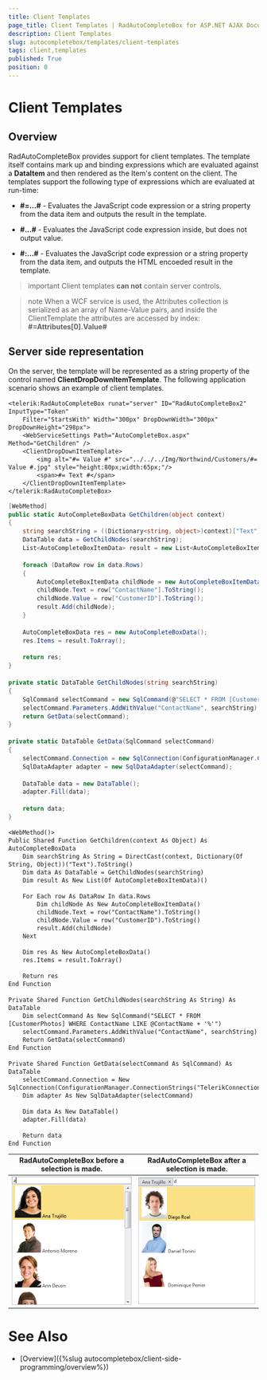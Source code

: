```yaml
---
title: Client Templates
page_title: Client Templates | RadAutoCompleteBox for ASP.NET AJAX Documentation
description: Client Templates
slug: autocompletebox/templates/client-templates
tags: client,templates
published: True
position: 0
---
```


# Client Templates



## Overview

RadAutoCompleteBox provides support for client templates. The template itself contains mark up and binding expressions which are evaluated against a **DataItem** and then rendered as the Item's content on the client. The templates support the following type of expressions which are evaluated at run-time:

* **#=...#** - Evaluates the JavaScript code expression or a string property from the data item and outputs the result in the template.

* **#...#** - Evaluates the JavaScript code expression inside, but does not output value.

* **#:...#** - Evaluates the JavaScript code expression or a string property from the data item, and outputs the HTML encoeded result in the template.

>important Client templates **can not** contain server controls.
>

>note When a WCF service is used, the Attributes collection is serialized as an array of Name-Value pairs, and inside the ClientTemplate the attributes are accessed by index: **#=Attributes[0].Value#**
>

## Server side representation

On the server, the template will be represented as a string property of the control named **ClientDropDownItemTemplate**. The following application scenario shows an example of client templates.

````ASPNET
<telerik:RadAutoCompleteBox runat="server" ID="RadAutoCompleteBox2" InputType="Token"
	Filter="StartsWith" Width="300px" DropDownWidth="300px" DropDownHeight="298px">
	<WebServiceSettings Path="AutoCompleteBox.aspx" Method="GetChildren" />
	<ClientDropDownItemTemplate> 
		<img alt="#= Value #" src="../../../Img/Northwind/Customers/#= Value #.jpg" style="height:80px;width:65px;"/>
		<span>#= Text #</span>
	</ClientDropDownItemTemplate>
</telerik:RadAutoCompleteBox>
````





````C#
[WebMethod]
public static AutoCompleteBoxData GetChildren(object context)
{
	string searchString = ((Dictionary<string, object>)context)["Text"].ToString();
	DataTable data = GetChildNodes(searchString);
	List<AutoCompleteBoxItemData> result = new List<AutoCompleteBoxItemData>();

	foreach (DataRow row in data.Rows)
	{
		AutoCompleteBoxItemData childNode = new AutoCompleteBoxItemData();
		childNode.Text = row["ContactName"].ToString();
		childNode.Value = row["CustomerID"].ToString();
		result.Add(childNode);
	}

	AutoCompleteBoxData res = new AutoCompleteBoxData();
	res.Items = result.ToArray();

	return res;
}

private static DataTable GetChildNodes(string searchString)
{
	SqlCommand selectCommand = new SqlCommand(@"SELECT * FROM [CustomerPhotos] WHERE ContactName LIKE @ContactName + '%'");
	selectCommand.Parameters.AddWithValue("ContactName", searchString);
	return GetData(selectCommand);
}

private static DataTable GetData(SqlCommand selectCommand)
{
	selectCommand.Connection = new SqlConnection(ConfigurationManager.ConnectionStrings["TelerikConnectionString"].ConnectionString);
	SqlDataAdapter adapter = new SqlDataAdapter(selectCommand);

	DataTable data = new DataTable();
	adapter.Fill(data);

	return data;
}
````
````VB.NET
<WebMethod()>
Public Shared Function GetChildren(context As Object) As AutoCompleteBoxData
	Dim searchString As String = DirectCast(context, Dictionary(Of String, Object))("Text").ToString()
	Dim data As DataTable = GetChildNodes(searchString)
	Dim result As New List(Of AutoCompleteBoxItemData)()

	For Each row As DataRow In data.Rows
		Dim childNode As New AutoCompleteBoxItemData()
		childNode.Text = row("ContactName").ToString()
		childNode.Value = row("CustomerID").ToString()
		result.Add(childNode)
	Next

	Dim res As New AutoCompleteBoxData()
	res.Items = result.ToArray()

	Return res
End Function

Private Shared Function GetChildNodes(searchString As String) As DataTable
	Dim selectCommand As New SqlCommand("SELECT * FROM [CustomerPhotos] WHERE ContactName LIKE @ContactName + '%'")
	selectCommand.Parameters.AddWithValue("ContactName", searchString)
	Return GetData(selectCommand)
End Function

Private Shared Function GetData(selectCommand As SqlCommand) As DataTable
	selectCommand.Connection = New SqlConnection(ConfigurationManager.ConnectionStrings("TelerikConnectionString").ConnectionString)
	Dim adapter As New SqlDataAdapter(selectCommand)

	Dim data As New DataTable()
	adapter.Fill(data)

	Return data
End Function
````



|  **RadAutoCompleteBox** before a selection is made. |  **RadAutoCompleteBox** after a selection is made. |
| ------ | ------ |
|![client templates before selection](images/client_templates_before_selection.png)|![client templates after selection](images/client_templates_after_selection.png)|

# See Also

 * [Overview]({%slug autocompletebox/client-side-programming/overview%})
